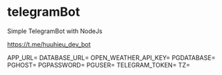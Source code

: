 # telegramBot
Simple TelegramBot with NodeJs

https://t.me/huuhieu_dev_bot

APP_URL=
DATABASE_URL=
OPEN_WEATHER_API_KEY=
PGDATABASE=
PGHOST=
PGPASSWORD=
PGUSER=
TELEGRAM_TOKEN=
TZ=
